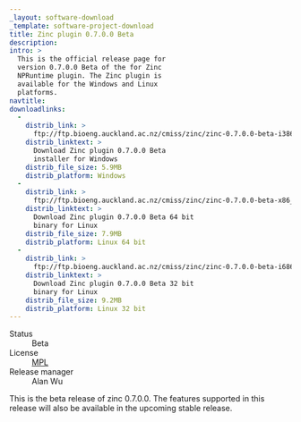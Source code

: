 ```yaml
---
_layout: software-download
_template: software-project-download
title: Zinc plugin 0.7.0.0 Beta
description:
intro: >
  This is the official release page for
  version 0.7.0.0 Beta of the for Zinc
  NPRuntime plugin. The Zinc plugin is
  available for the Windows and Linux
  platforms.
navtitle:
downloadlinks:
  - 
    distrib_link: >
      ftp://ftp.bioeng.auckland.ac.nz/cmiss/zinc/zinc-0.7.0.0-beta-i386-win32.zip
    distrib_linktext: >
      Download Zinc plugin 0.7.0.0 Beta
      installer for Windows
    distrib_file_size: 5.9MB
    distrib_platform: Windows
  - 
    distrib_link: >
      ftp://ftp.bioeng.auckland.ac.nz/cmiss/zinc/zinc-0.7.0.0-beta-x86_64-linux.tar.bz2
    distrib_linktext: >
      Download Zinc plugin 0.7.0.0 Beta 64 bit
      binary for Linux
    distrib_file_size: 7.9MB
    distrib_platform: Linux 64 bit
  - 
    distrib_link: >
      ftp://ftp.bioeng.auckland.ac.nz/cmiss/zinc/zinc-0.7.0.0-beta-i686-linux.tar.bz2
    distrib_linktext: >
      Download Zinc plugin 0.7.0.0 Beta 32 bit
      binary for Linux
    distrib_file_size: 9.2MB
    distrib_platform: Linux 32 bit
---
```

<dl class="inline-display clearfix"> <dt>Status</dt> <dd>Beta</dd> <dt>License</dt> <dd><a href="http://www.mozilla.org/MPL/" title="External link: Mozilla Public License.">MPL</a></dd> <dt>Release manager</dt> <dd>Alan Wu</dd> </dl>

This is the beta release of zinc 0.7.0.0. The features supported in this release will also be available in the upcoming stable release.